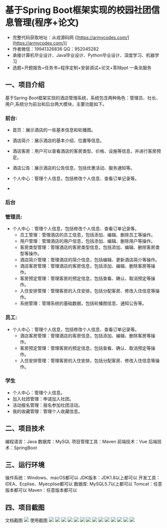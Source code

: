 基于Spring Boot框架实现的校园社团信息管理(程序+论文)
=
- 完整代码获取地址：从戎源码网 ([https://armycodes.com/](https://armycodes.com/))
- 作者微信：19941326836  QQ：952045282 
- 承接计算机毕业设计、Java毕业设计、Python毕业设计、深度学习、机器学习
- 选题+开题报告+任务书+程序定制+安装调试+论文+答辩ppt 一条龙服务

一、项目介绍
---
基于Spring Boot框架实现的酒店管理系统，系统包含两种角色：管理员、社长、用户,系统分为前台和后台两大模块，主要功能如下。

### 前台:
- 首页：展示酒店的一些基本信息和轮播图。
- 酒店简介：展示酒店的基本介绍、位置等信息。
- 酒店客房：用户可以查看酒店的客房类型、价格、设施等信息，并进行客房预定。
- 酒店公告：展示酒店的公告信息，包括优惠活动、服务通知等。
- 个人中心：管理个人信息，包括修改个人信息、查看订单记录等。

- 
### 后台
### 管理员:
  - 个人中心：管理个人信息，包括修改个人信息、查看订单记录等。
    - 员工管理：管理酒店的员工信息，包括添加、编辑、删除员工等操作。
    - 用户管理：管理酒店的用户信息，包括添加、编辑、删除用户等操作。
    - 客房类型管理：管理酒店的客房类型信息，包括添加、编辑、删除客房类型等操作。
    - 酒店简介管理：管理酒店的简介信息，包括编辑、更新酒店简介等操作。
    - 酒店客房管理：管理酒店的客房信息，包括添加、编辑、删除客房等操作。
    - 客房预定管理：管理客房的预定信息，包括查看、确认、取消预定等操作。
    - 入住安排管理：管理客房的入住安排，包括分配客房、修改入住信息等操作。
    - 系统管理：管理系统的基础数据，包括轮播图信息、通知公告等。
### 员工:
  - 个人中心：管理个人信息，包括修改个人信息、查看订单记录等。
    - 酒店客房管理：管理酒店的客房信息，包括添加、编辑、删除客房等操作。
    - 客房预定管理：管理客房的预定信息，包括查看、确认、取消预定等操作。
    - 入住安排管理：管理客房的入住安排，包括分配客房、修改入住信息等操作。

### 学生
- 个人中心：管理个人信息。
- 加入社团管理：申请加入社团。
- 活动报名管理：报名参加社团活动。
- 我的收藏管理：管理个人收藏信息。

  
二、项目技术
---
编程语言：Java
数据库：MySQL
项目管理工具：Maven
前端技术：Vue
后端技术：SpringBoot

三、运行环境
---
操作系统：Windows、macOS都可以
JDK版本：JDK1.8以上都可以
开发工具：IDEA、Ecplise、Myecplise都可以
数据库: MySQL5.7以上都可以
Tomcat：任意版本都可以
Maven：任意版本都可以

四、项目截图
---
文档截图
![](limage/2.png)
使用截图
![](image/1.png)
![](image/2.png)
![](image/3.png)
![](image/4.png)
![](image/5.png)
![](image/6.png)
![](image/7.png)
![](image/8.png)
![](image/9.png)
![](image/10.png)
![](image/11.png)
![](image/12.png)
![](image/13.png)
![](image/14.png)

